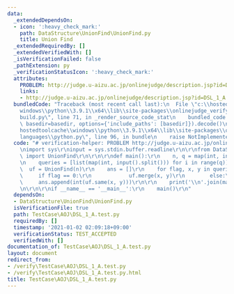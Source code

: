 ```yaml
---
data:
  _extendedDependsOn:
  - icon: ':heavy_check_mark:'
    path: DataStructure\UnionFind\UnionFind.py
    title: Union Find
  _extendedRequiredBy: []
  _extendedVerifiedWith: []
  _isVerificationFailed: false
  _pathExtension: py
  _verificationStatusIcon: ':heavy_check_mark:'
  attributes:
    PROBLEM: http://judge.u-aizu.ac.jp/onlinejudge/description.jsp?id=DSL_1_A
    links:
    - http://judge.u-aizu.ac.jp/onlinejudge/description.jsp?id=DSL_1_A
  bundledCode: "Traceback (most recent call last):\n  File \"c:\\hostedtoolcache\\\
    windows\\python\\3.9.1\\x64\\lib\\site-packages\\onlinejudge_verify\\documentation\\\
    build.py\", line 71, in _render_source_code_stat\n    bundled_code = language.bundle(stat.path,\
    \ basedir=basedir, options={'include_paths': [basedir]}).decode()\n  File \"c:\\\
    hostedtoolcache\\windows\\python\\3.9.1\\x64\\lib\\site-packages\\onlinejudge_verify\\\
    languages\\python.py\", line 96, in bundle\n    raise NotImplementedError\nNotImplementedError\n"
  code: "# verification-helper: PROBLEM http://judge.u-aizu.ac.jp/onlinejudge/description.jsp?id=DSL_1_A\r\
    \nimport sys\r\ninput = sys.stdin.buffer.readline\r\n\r\nfrom DataStructure.UnionFind.UnionFind\
    \ import UnionFind\r\n\r\n\r\ndef main():\r\n    n, q = map(int, input().split())\r\
    \n    queries = [list(map(int, input().split())) for i in range(q)]\r\n\r\n  \
    \  uf = UnionFind(n)\r\n    ans = []\r\n    for flag, x, y in queries:\r\n   \
    \     if flag == 0:\r\n            uf.merge(x, y)\r\n        else:\r\n       \
    \     ans.append(int(uf.same(x, y)))\r\n\r\n    print('\\n'.join(map(str, ans)))\r\
    \n\r\n\r\nif __name__ == '__main__':\r\n    main()\r\n"
  dependsOn:
  - DataStructure\UnionFind\UnionFind.py
  isVerificationFile: true
  path: TestCase\AOJ\DSL_1_A.test.py
  requiredBy: []
  timestamp: '2021-01-02 02:09:18+09:00'
  verificationStatus: TEST_ACCEPTED
  verifiedWith: []
documentation_of: TestCase\AOJ\DSL_1_A.test.py
layout: document
redirect_from:
- /verify\TestCase\AOJ\DSL_1_A.test.py
- /verify\TestCase\AOJ\DSL_1_A.test.py.html
title: TestCase\AOJ\DSL_1_A.test.py
---
```

